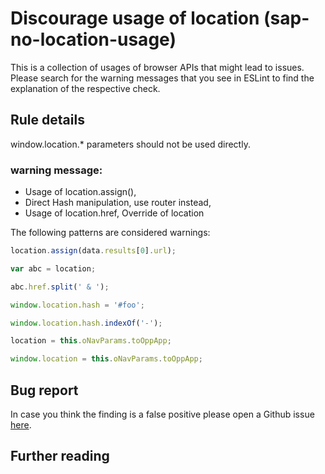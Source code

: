 # Discourage usage of location (sap-no-location-usage)

This is a collection of usages of browser APIs that might lead to issues.
Please search for the warning messages that you see in ESLint to find the explanation of the respective check.

## Rule details

window.location.\* parameters should not be used directly.

### warning message:

- Usage of location.assign(),
- Direct Hash manipulation, use router instead,
- Usage of location.href, Override of location

The following patterns are considered warnings:

```js
location.assign(data.results[0].url);

var abc = location;

abc.href.split(' & ');

window.location.hash = '#foo';

window.location.hash.indexOf('-');

location = this.oNavParams.toOppApp;

window.location = this.oNavParams.toOppApp;
```

## Bug report

In case you think the finding is a false positive please open a Github issue [here](https://github.com/SAP/open-ux-tools/issues).

## Further reading

